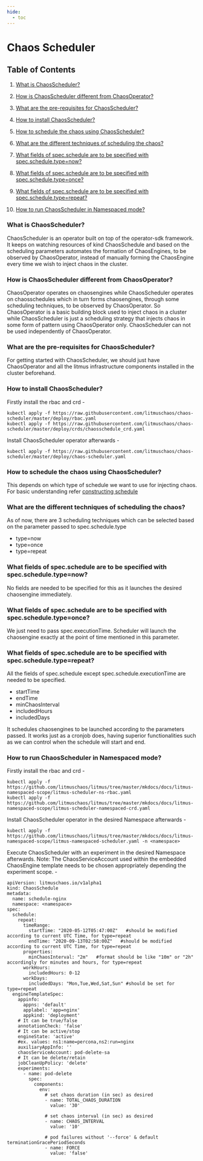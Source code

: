 ```yaml
---
hide:
  - toc
---
```

# Chaos Scheduler

## Table of Contents

1. [What is ChaosScheduler?](#what-is-chaosscheduler)

1. [How is ChaosScheduler different from ChaosOperator?](#how-is-chaosscheduler-different-from-chaosoperator)

1. [What are the pre-requisites for ChaosScheduler?](#what-are-the-pre-requisites-for-chaosscheduler)

1. [How to install ChaosScheduler?](#how-to-install-chaosscheduler)

1. [How to schedule the chaos using ChaosScheduler?](#how-to-schedule-the-chaos-using-chaosscheduler)

1. [What are the different techniques of scheduling the chaos?](#what-are-the-different-techniques-of-scheduling-the-chaos)

1. [What fields of spec.schedule are to be specified with spec.schedule.type=now?](#what-fields-of-specschedule-are-to-be-specified-with-specscheduletypenow)

1. [What fields of spec.schedule are to be specified with spec.schedule.type=once?](#what-fields-of-specschedule-are-to-be-specified-with-specscheduletypeonce)

1. [What fields of spec.schedule are to be specified with spec.schedule.type=repeat?](#what-fields-of-specschedule-are-to-be-specified-with-specscheduletyperepeat)

1. [How to run ChaosScheduler in Namespaced mode?](#how-to-run-chaosscheduler-in-namespaced-mode)

### What is ChaosScheduler?

ChaosScheduler is an operator built on top of the operator-sdk framework. It keeps on watching resources of kind ChaosSchedule and based on the scheduling parameters automates the formation of ChaosEngines, to be observed by ChaosOperator, instead of manually forming the ChaosEngine every time we wish to inject chaos in the cluster.

### How is ChaosScheduler different from ChaosOperator?

ChaosOperator operates on chaosengines while ChaosScheduler operates on chaosschedules which in turn forms chaosengines, through some scheduling techniques, to be observed by ChaosOperator. So ChaosOperator is a basic building block used to inject chaos in a cluster while ChaosScheduler is just a scheduling strategy that injects chaos in some form of pattern using ChaosOperator only. ChaosScheduler can not be used independently of ChaosOperator.

### What are the pre-requisites for ChaosScheduler?

For getting started with ChaosScheduler, we should just have ChaosOperator and all the litmus infrastructure components installed in the cluster beforehand.

### How to install ChaosScheduler?

Firstly install the rbac and crd -
```
kubectl apply -f https://raw.githubusercontent.com/litmuschaos/chaos-scheduler/master/deploy/rbac.yaml
kubectl apply -f https://raw.githubusercontent.com/litmuschaos/chaos-scheduler/master/deploy/crds/chaosschedule_crd.yaml
```

Install ChaosScheduler operator afterwards -
```
kubectl apply -f https://raw.githubusercontent.com/litmuschaos/chaos-scheduler/master/deploy/chaos-scheduler.yaml
```

### How to schedule the chaos using ChaosScheduler?

This depends on which type of schedule we want to use for injecting chaos. For basic understanding refer [constructing schedule](https://docs.litmuschaos.io/docs/scheduling/)

### What are the different techniques of scheduling the chaos?

As of now, there are 3 scheduling techniques which can be selected based on the parameter passed to spec.schedule.type
  
  - type=now
  - type=once
  - type=repeat

### What fields of spec.schedule are to be specified with spec.schedule.type=now?

No fields are needed to be specified for this as it launches the desired chaosengine immediately.

### What fields of spec.schedule are to be specified with spec.schedule.type=once?

We just need to pass spec.executionTime. Scheduler will launch the chaosengine exactly at the point of time mentioned in this parameter.

### What fields of spec.schedule are to be specified with spec.schedule.type=repeat?

All the fields of spec.schedule except spec.schedule.executionTime are needed to be specified.
 
  - startTime
  - endTime
  - minChaosInterval
  - includedHours
  - includedDays
  
It schedules chaosengines to be launched according to the parameters passed. It works just as a cronjob does, having superior functionalities such as we can control when the schedule will start and end.

### How to run ChaosScheduler in Namespaced mode?

Firstly install the rbac and crd -
```
kubectl apply -f https://github.com/litmuschaos/litmus/tree/master/mkdocs/docs/litmus-namespaced-scope/litmus-scheduler-ns-rbac.yaml
kubectl apply -f https://github.com/litmuschaos/litmus/tree/master/mkdocs/docs/litmus-namespaced-scope/litmus-scheduler-namespaced-crd.yaml
```

Install ChaosScheduler operator in the desired Namespace afterwards -
```
kubectl apply -f https://github.com/litmuschaos/litmus/tree/master/mkdocs/docs/litmus-namespaced-scope/litmus-namespaced-scheduler.yaml -n <namespace>
```

Execute ChaosScheduler with an experiment in the desired Namespace afterwards. Note: The ChaosServiceAccount used within the embedded ChaosEngine template needs to be chosen appropriately depending the experiment scope. - 
```
apiVersion: litmuschaos.io/v1alpha1
kind: ChaosSchedule
metadata:
  name: schedule-nginx
  namespace: <namespace>
spec:
  schedule:
    repeat:
      timeRange:
        startTime: "2020-05-12T05:47:00Z"   #should be modified according to current UTC Time, for type=repeat
        endTime: "2020-09-13T02:58:00Z"   #should be modified according to current UTC Time, for type=repeat
      properties:
        minChaosInterval: "2m"   #format should be like "10m" or "2h" accordingly for minutes and hours, for type=repeat
      workHours:
        includedHours: 0-12
      workDays:
        includedDays: "Mon,Tue,Wed,Sat,Sun" #should be set for type=repeat
  engineTemplateSpec:
    appinfo:
      appns: 'default'
      applabel: 'app=nginx'
      appkind: 'deployment'
    # It can be true/false
    annotationCheck: 'false'
    # It can be active/stop
    engineState: 'active'
    #ex. values: ns1:name=percona,ns2:run=nginx
    auxiliaryAppInfo: ''
    chaosServiceAccount: pod-delete-sa
    # It can be delete/retain
    jobCleanUpPolicy: 'delete'
    experiments:
      - name: pod-delete
        spec:
          components:
            env:
              # set chaos duration (in sec) as desired
              - name: TOTAL_CHAOS_DURATION
                value: '30'

              # set chaos interval (in sec) as desired
              - name: CHAOS_INTERVAL
                value: '10'

              # pod failures without '--force' & default terminationGracePeriodSeconds
              - name: FORCE
                value: 'false'
```


